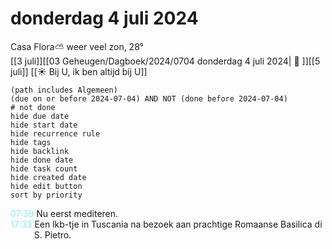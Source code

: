 # donderdag 4 juli 2024

Casa Flora⛅ weer veel zon, 28°<br>[[3 juli]][[03 Geheugen/Dagboek/2024/0704 donderdag 4 juli 2024| 📓 ]][[5 juli]]
[[☀️ Bij U, ik ben altijd bij U]]
```tasks
(path includes Algemeen)
(due on or before 2024-07-04) AND NOT (done before 2024-07-04)
# not done
hide due date
hide start date
hide recurrence rule
hide tags
hide backlink
hide done date
hide task count
hide created date
hide edit button
sort by priority 
```
<p style="padding-left: 2.7em; text-indent: -2.7em; margin: 0"><font color=#8be9f4>07:39</font>  Nu eerst mediteren. </p>   
<p style="padding-left: 2.7em; text-indent: -2.7em; margin: 0"><font color=#8be9f4>17:33</font>  Een lkb-tje in Tuscania na bezoek aan prachtige Romaanse Basilica di S. Pietro. </p>   